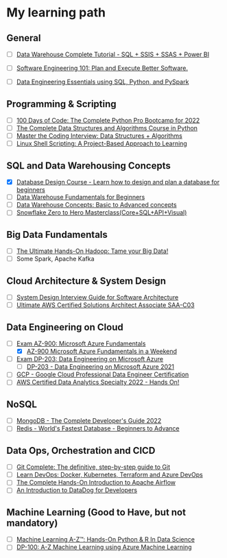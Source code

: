 # My learning path

## General
- [ ] [Data Warehouse Complete Tutorial - SQL + SSIS + SSAS + Power BI](https://www.youtube.com/watch?v=eNxbMwUGl1g&ab_channel=AnalyticswithNags)
- [ ] [Software Engineering 101: Plan and Execute Better Software.](https://www.udemy.com/course/software-engineering-101/)
- [ ] [Data Engineering Essentials using SQL, Python, and PySpark](https://www.udemy.com/course/data-engineering-essentials-sql-python-and-spark/)


## Programming & Scripting
- [ ] [100 Days of Code: The Complete Python Pro Bootcamp for 2022](https://www.udemy.com/course/100-days-of-code/)
- [ ] [The Complete Data Structures and Algorithms Course in Python](https://www.udemy.com/course/data-structures-and-algorithms-bootcamp-in-python/)
- [ ] [Master the Coding Interview: Data Structures + Algorithms](https://www.udemy.com/course/master-the-coding-interview-data-structures-algorithms/)
- [ ] [Linux Shell Scripting: A Project-Based Approach to Learning](https://www.udemy.com/course/linux-shell-scripting-projects/)

## SQL and Data Warehousing Concepts
- [x] [Database Design Course - Learn how to design and plan a database for beginners](https://www.youtube.com/watch?v=ztHopE5Wnpc&ab_channel=freeCodeCamp.org)
- [ ] [Data Warehouse Fundamentals for Beginners](https://www.udemy.com/course/data-warehouse-fundamentals-for-beginners/)
- [ ] [Data Warehouse Concepts: Basic to Advanced concepts](https://www.udemy.com/course/master-datawarehouse-concepts-step-by-step-from-scratch/)
- [ ] [Snowflake Zero to Hero Masterclass(Core+SQL+API+Visual)](https://www.udemy.com/course/snowflake-zero-to-hero-masterclass/)

## Big Data Fundamentals
- [ ] [The Ultimate Hands-On Hadoop: Tame your Big Data!](https://www.udemy.com/course/the-ultimate-hands-on-hadoop-tame-your-big-data/)
- [ ] Some Spark, Apache Kafka

## Cloud Architecture & System Design
- [ ] [System Design Interview Guide for Software Architecture](https://www.udemy.com/course/system-design-a-comprehensive-guide/)
- [ ] [Ultimate AWS Certified Solutions Architect Associate SAA-C03](https://www.udemy.com/course/aws-certified-solutions-architect-associate-saa-c03/)

## Data Engineering on Cloud
- [ ] [Exam AZ-900: Microsoft Azure Fundamentals](https://docs.microsoft.com/en-us/certifications/exams/az-900)
  - [x] [AZ-900 Microsoft Azure Fundamentals in a Weekend](https://www.udemy.com/course/azure-certification-az-900-azure-fundamentals/learn/lecture/26525158?start=15#questions)
- [ ] [Exam DP-203: Data Engineering on Microsoft Azure](https://docs.microsoft.com/en-us/certifications/exams/dp-203)
  - [ ] [DP-203 - Data Engineering on Microsoft Azure 2021](https://www.udemy.com/course/data-engineering-on-microsoft-azure/)
- [ ] [GCP - Google Cloud Professional Data Engineer Certification](https://www.udemy.com/course/google-cloud-gcp-professional-data-engineer-certification/)
- [ ] [AWS Certified Data Analytics Specialty 2022 - Hands On!](https://www.udemy.com/course/aws-data-analytics/)

## NoSQL
- [ ] [MongoDB - The Complete Developer's Guide 2022](https://www.udemy.com/course/mongodb-the-complete-developers-guide/)
- [ ] [Redis - World's Fastest Database - Beginners to Advance](https://www.udemy.com/course/redis-latest/)

## Data Ops, Orchestration and CICD
- [ ] [Git Complete: The definitive, step-by-step guide to Git](https://www.udemy.com/course/git-complete/)
- [ ] [Learn DevOps: Docker, Kubernetes, Terraform and Azure DevOps](https://www.udemy.com/course/devops-with-docker-kubernetes-and-azure-devops/)
- [ ] [The Complete Hands-On Introduction to Apache Airflow](https://www.udemy.com/course/the-complete-hands-on-course-to-master-apache-airflow/)
- [ ] [An Introduction to DataDog for Developers](https://www.udemy.com/course/datadog-for-devops/)

## Machine Learning (Good to Have, but not mandatory)
- [ ] [Machine Learning A-Z™: Hands-On Python & R In Data Science](https://www.udemy.com/course/machinelearning/)
- [ ] [DP-100: A-Z Machine Learning using Azure Machine Learning](https://www.udemy.com/course/machine-learning-using-azureml/)
